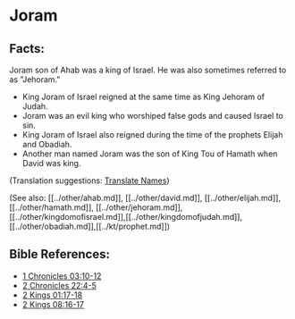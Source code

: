 # Joram #

## Facts: ##

Joram son of Ahab was a king of Israel. He was also sometimes referred to as "Jehoram."

* King Joram of Israel reigned at the same time as King Jehoram of Judah.
* Joram was an evil king who worshiped false gods and caused Israel to sin.
* King Joram of Israel also reigned during the time of the prophets Elijah and Obadiah.
* Another man named Joram was the son of King Tou of Hamath when David was king.

(Translation suggestions: [Translate Names](en/ta-vol1/translate/man/translate-names))

(See also: [[../other/ahab.md]], [[../other/david.md]], [[../other/elijah.md]], [[../other/hamath.md]], [[../other/jehoram.md]], [[../other/kingdomofisrael.md]],[[../other/kingdomofjudah.md]], [[../other/obadiah.md]],[[../kt/prophet.md]])

## Bible References: ##

* [1 Chronicles 03:10-12](en/tn/1ch/help/03/10)
* [2 Chronicles 22:4-5](en/tn/2ch/help/22/04)
* [2 Kings 01:17-18](en/tn/2ki/help/01/17)
* [2 Kings 08:16-17](en/tn/2ki/help/08/16)